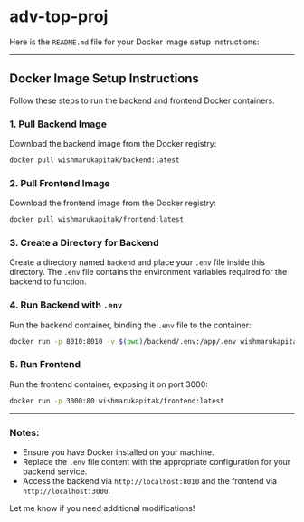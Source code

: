 # adv-top-proj

Here is the `README.md` file for your Docker image setup instructions:

---

## Docker Image Setup Instructions

Follow these steps to run the backend and frontend Docker containers.

### 1. Pull Backend Image
Download the backend image from the Docker registry:
```bash
docker pull wishmarukapitak/backend:latest
```

### 2. Pull Frontend Image
Download the frontend image from the Docker registry:
```bash
docker pull wishmarukapitak/frontend:latest
```

### 3. Create a Directory for Backend
Create a directory named `backend` and place your `.env` file inside this directory. The `.env` file contains the environment variables required for the backend to function.

### 4. Run Backend with `.env`
Run the backend container, binding the `.env` file to the container:
```bash
docker run -p 8010:8010 -v $(pwd)/backend/.env:/app/.env wishmarukapitak/backend:latest
```

### 5. Run Frontend
Run the frontend container, exposing it on port 3000:
```bash
docker run -p 3000:80 wishmarukapitak/frontend:latest
```

---

### Notes:
- Ensure you have Docker installed on your machine.
- Replace the `.env` file content with the appropriate configuration for your backend service.
- Access the backend via `http://localhost:8010` and the frontend via `http://localhost:3000`.

Let me know if you need additional modifications!